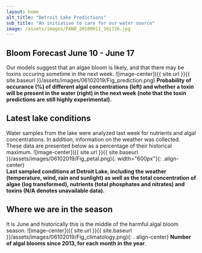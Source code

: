 ```yaml
---
layout: home
alt_title: "Detroit Lake Predictions"
sub_title: "An initiative to care for our water source"
image: /assets/images/PANO_20180911_101726.jpg
---
```

## Bloom Forecast June 10 - June 17
Our models suggest that an algae bloom is likely, and that there may be toxins occuring sometime in  the next week.
![image-center]({{ site.url }}{{ site.baseurl }}/assets/images/06102019/Fig_prediction.png)
__Probability of occurance (%) of different algal concentrations (left) and whether a toxin will be  present in the water (right) in the next week (note that the toxin predictions are still highly      experimental).__

## Latest lake conditions
Water samples from the lake were analyzed last week for nutrients and algal concentrations. In       addition, information on the weather was collected. These data are presented below as a percentage   of their historical maximum.
![image-center]({{ site.url }}{{ site.baseurl }}/assets/images/06102019/Fig_petal.png){:             width="600px"}{: .align-center}
<br clear="all" />
__Last sampled conditions at Detroit Lake, including the weather (temperature, wind, rain and        sunlight) as well as the total concentration of algae (log transformed), nutrients (total phosphates and nitrates) and  toxins (N/A denotes unavailable data).__

## Where we are in the season
It is June and historically this is the middle of the harmful algal bloom season. 
![image-center]({{ site.url }}{{ site.baseurl }}/assets/images/06102019/Fig_climatology.png){: .     align-center}
__Number of algal blooms since 2013, for each month in the year__.
